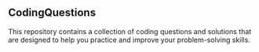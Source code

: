 ## CodingQuestions

This repository contains a collection of coding questions and solutions that are designed to help you practice and improve your problem-solving skills.

